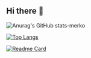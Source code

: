 ## Hi there 👋





![Anurag's GitHub stats-merko](https://github-readme-stats.vercel.app/api?username=baosub&theme=merko&show_icons=true)

[![Top Langs](https://github-readme-stats.vercel.app/api/top-langs/?username=baosub&layout=donut)](https://github.com/baosub/github-readme-stats)

[![Readme Card](https://github-readme-stats.vercel.app/api/pin/?username=baosub&repo=github-readme-stats)](https://github.com/baosub/github-readme-stats)


<!--
**baosub/baosub** is a ✨ _special_ ✨ repository because its `README.md` (this file) appears on your GitHub profile.

Here are some ideas to get you started:

- 🔭 I’m currently working on ...
- 🌱 I’m currently learning ...
- 👯 I’m looking to collaborate on ...
- 🤔 I’m looking for help with ...
- 💬 Ask me about ...
- 📫 How to reach me: ...
- 😄 Pronouns: ...
- ⚡ Fun fact: ...
-->
